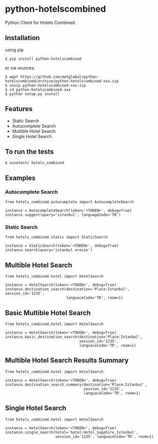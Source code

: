 python-hotelscombined
=================================

Python Client for Hotels Combined


## Installation

using pip

    $ pip install python-hotelscombined

or via sources:

    $ wget https://github.com/metglobal/python-hotelscombined/archive/python-hotelscombined-xxx.zip
    $ unzip python-hotelscombined-xxx.zip
    $ cd python-hotelscombined-xxx
    $ python setup.py install


## Features

* Static Search
* Autocomplete Search
* Multible Hotel Search
* Single Hotel Search


## To run the tests

    $ nosetests hotels_combined

## Examples

### Autocomplete Search

    from hotels_combined.autocomplete import AutocompleteSearch

    instance = AutocompleteSearch(token='<TOKEN>', debug=True)
    instance.suggest(query='istanbul', languageCode='TR')

### Static Search

    from hotels_combined.static import StaticSearch

    instance = StaticSearch(token='<TOKEN>', debug=True)
    instance.search(query='istanbul eresin')

## Multible Hotel Search

    from hotels_combined.hotel import HotelSearch

    instance = HotelSearch(token='<TOKEN>', debug=True)
    instance.destination_search(destination='Place:Istanbul', session_id='1235',
                                languaceCode='TR', room=1)

## Basic Multible Hotel Search

    from hotels_combined.hotel import HotelSearch

    instance = HotelSearch(token='<TOKEN>', debug=True)
    instance.basic_destination_search(destination='Place:Istanbul',
                                      session_id='1235',
                                      languaceCode='TR', room=1)


## Multible Hotel Search Results Summary

    from hotels_combined.hotel import HotelSearch

    instance = HotelSearch(token='<TOKEN>', debug=True)
    instance.destination_search_summary(destination='Place:Istanbul',
                                        session_id='1235',
                                        languaceCode='TR', room=1)

## Single Hotel Search

    from hotels_combined.hotel import HotelSearch

    instance = HotelSearch(token='<TOKEN>', debug=True)
    instance.single_search(hotel='hotel:Hotel_Sapphire_Istanbul',
                           session_id='1235', languaceCode='TR', room=1)